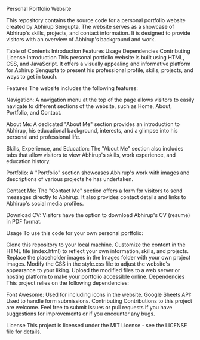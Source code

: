 Personal Portfolio Website

This repository contains the source code for a personal portfolio website created by Abhirup Sengupta. The website serves as a showcase of Abhirup's skills, projects, and contact information. It is designed to provide visitors with an overview of Abhirup's background and work.

Table of Contents
Introduction
Features
Usage
Dependencies
Contributing
License
Introduction
This personal portfolio website is built using HTML, CSS, and JavaScript. It offers a visually appealing and informative platform for Abhirup Sengupta to present his professional profile, skills, projects, and ways to get in touch.

Features
The website includes the following features:

Navigation: A navigation menu at the top of the page allows visitors to easily navigate to different sections of the website, such as Home, About, Portfolio, and Contact.

About Me: A dedicated "About Me" section provides an introduction to Abhirup, his educational background, interests, and a glimpse into his personal and professional life.

Skills, Experience, and Education: The "About Me" section also includes tabs that allow visitors to view Abhirup's skills, work experience, and education history.

Portfolio: A "Portfolio" section showcases Abhirup's work with images and descriptions of various projects he has undertaken.

Contact Me: The "Contact Me" section offers a form for visitors to send messages directly to Abhirup. It also provides contact details and links to Abhirup's social media profiles.

Download CV: Visitors have the option to download Abhirup's CV (resume) in PDF format.

Usage
To use this code for your own personal portfolio:

Clone this repository to your local machine.
Customize the content in the HTML file (index.html) to reflect your own information, skills, and projects.
Replace the placeholder images in the Images folder with your own project images.
Modify the CSS in the style.css file to adjust the website's appearance to your liking.
Upload the modified files to a web server or hosting platform to make your portfolio accessible online.
Dependencies
This project relies on the following dependencies:

Font Awesome: Used for including icons in the website.
Google Sheets API: Used to handle form submissions.
Contributing
Contributions to this project are welcome. Feel free to submit issues or pull requests if you have suggestions for improvements or if you encounter any bugs.

License
This project is licensed under the MIT License - see the LICENSE file for details.

